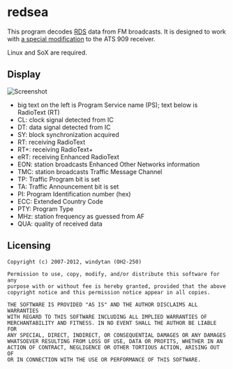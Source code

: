 redsea
======
This program decodes [RDS](http://en.wikipedia.org/wiki/Radio_Data_System) data from FM broadcasts. It is designed to work with [a special modification](http://windytan.blogspot.fi/2012/10/enchanting-subcarriers-on-fm-part-2.html) to the ATS 909 receiver.

Linux and SoX are required.

Display
-------

![Screenshot](http://www.cs.helsinki.fi/u/okraisan/radio/redsea-blue.png)

*  big text on the left is Program Service name (PS); text below is RadioText (RT)
*  CL: clock signal detected from IC
*  DT: data signal detected from IC
*  SY: block synchronization acquired
*  RT: receiving RadioText
*  RT+: receiving RadioText+
*  eRT: receiving Enhanced RadioText
*  EON: station broadcasts Enhanced Other Networks information
*  TMC: station broadcasts Traffic Message Channel
*  TP: Traffic Program bit is set
*  TA: Traffic Announcement bit is set
*  PI: Program Identification number (hex)
*  ECC: Extended Country Code
*  PTY: Program Type
*  MHz: station frequency as guessed from AF
*  QUA: quality of received data

Licensing
---------

    Copyright (c) 2007-2012, windytan (OH2-250)
    
    Permission to use, copy, modify, and/or distribute this software for any
    purpose with or without fee is hereby granted, provided that the above
    copyright notice and this permission notice appear in all copies.
    
    THE SOFTWARE IS PROVIDED "AS IS" AND THE AUTHOR DISCLAIMS ALL WARRANTIES
    WITH REGARD TO THIS SOFTWARE INCLUDING ALL IMPLIED WARRANTIES OF
    MERCHANTABILITY AND FITNESS. IN NO EVENT SHALL THE AUTHOR BE LIABLE FOR
    ANY SPECIAL, DIRECT, INDIRECT, OR CONSEQUENTIAL DAMAGES OR ANY DAMAGES
    WHATSOEVER RESULTING FROM LOSS OF USE, DATA OR PROFITS, WHETHER IN AN
    ACTION OF CONTRACT, NEGLIGENCE OR OTHER TORTIOUS ACTION, ARISING OUT OF
    OR IN CONNECTION WITH THE USE OR PERFORMANCE OF THIS SOFTWARE.

